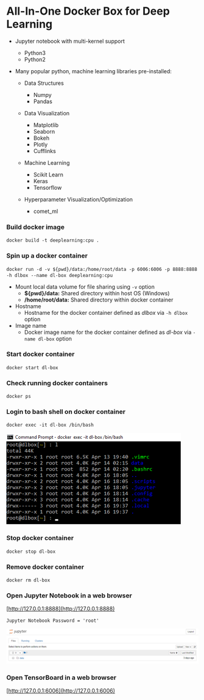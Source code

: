 # All-In-One Docker Box for Deep Learning


  * Jupyter notebook with multi-kernel support
    - Python3
    - Python2
    
  * Many popular python, machine learning libraries pre-installed: 
  
    * Data Structures
      - Numpy
      - Pandas
    
    * Data Visualization
      - Matplotlib
      - Seaborn
      - Bokeh
      - Plotly
      - Cufflinks
    
    * Machine Learning
      - Scikit Learn
      - Keras
      - Tensorflow
    
    * Hyperparameter Visualization/Optimization
      - comet_ml
   

### Build docker image
```
docker build -t deeplearning:cpu .
```

### Spin up a docker container
```
docker run -d -v ${pwd}/data:/home/root/data -p 6006:6006 -p 8888:8888 -h dlbox --name dl-box deeplearning:cpu
```
  * Mount local data volume for file sharing using ```-v``` option
    - **${pwd}/data:** Shared directory within host OS (Windows)
    - **/home/root/data:** Shared directory within docker container
  * Hostname
    - Hostname for the docker container defined as *dlbox* via ```-h dlbox``` option
  * Image name
    - Docker image name for the docker container defined as *dl-box* via ```-name dl-box``` option

### Start docker container
```
docker start dl-box
```

### Check running docker containers
```
docker ps
```

### Login to bash shell on docker container
```
docker exec -it dl-box /bin/bash
```
![alt text](https://github.com/kelphil/dl-box/blob/master/dlbox_bash.png "Docker Container Bash Shell")

### Stop docker container
```
docker stop dl-box
```

### Remove docker container
```
docker rm dl-box
```

### Open Jupyter Notebook in a web browser

[http://127.0.0.1:8888](http://127.0.0.1:8888)

```
Jupyter Notebook Password = 'root'
```

![alt text](https://github.com/kelphil/dl-box/blob/master/jupyter_nb.png "Jupyter Notebook")

### Open TensorBoard in a web browser

[http://127.0.0.1:6006](http://127.0.0.1:6006)

